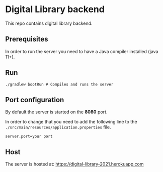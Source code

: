 # Digital Library backend

This repo contains digital library backend.

## Prerequisites
In order to run the server you need to have a Java compiler installed (java 11+).

## Run
```shell script
./gradlew bootRun # Compiles and runs the server
```

## Port configuration
By default the server is started on the **8080** port.

In order to change that you need to add the following line to the `./src/main/resources/application.properties` file.
```shell script
server.port=your port
```

## Host
The server is hosted at: https://digital-library-2021.herokuapp.com